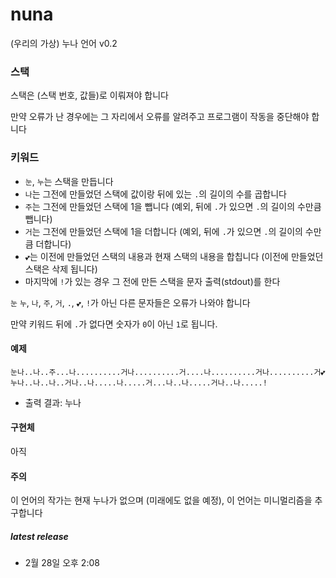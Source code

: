 # nuna
(우리의 가상) 누나 언어 v0.2

### 스택
스택은 (스택 번호, 값들)로 이뤄져야 합니다

만약 오류가 난 경우에는 그 자리에서 오류를 알려주고 프로그램이 작동을 중단해야 합니다

### 키워드
* `눈`, `누`는 스택을 만듭니다
* `나`는 그전에 만들었던 스택에 값이랑 뒤에 있는 `.`의 길이의 수를 곱합니다
* `주`는 그전에 만들었던 스택에 1을 뺍니다 (예외, 뒤에 `.`가 있으면 `.`의 길이의 수만큼 뺍니다)
* `거`는 그전에 만들었던 스택에 1을 더합니다 (예외, 뒤에 `.`가 있으면 `.`의 길이의 수만큼 더합니다)
* `💕`는 이전에 만들었던 스택의 내용과 현재 스택의 내용을 합칩니다 (이전에 만들었던 스택은 삭제 됩니다)
* 마지막에 `!`가 있는 경우 그 전에 만든 스택을 문자 출력(stdout)를 한다

`눈` `누`, `나`, `주`, `거`, `.`, `💕`, `!`가 아닌 다른 문자들은 오류가 나와야 합니다

만약 키워드 뒤에 `.`가 없다면 숫자가 `0`이 아닌 `1`로 됩니다.

#### 예제
```
눈나..나..주...나..........거나..........거....나..........거나..........거💕
누나..나..나..거나..나.....나.....거...나..나.....거나..나.....!
```
* 출력 결과: 누나

#### 구현체
아직 

#### 주의
이 언어의 작가는 현재 누나가 없으며 (미래에도 없을 예정), 이 언어는 미니멀리즘을 추구합니다

##### latest release
* 2월 28일 오후 2:08
